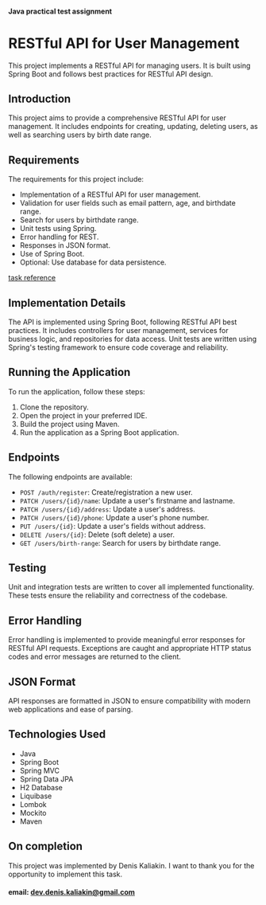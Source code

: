 #### Java practical test assignment
# RESTful API for User Management

This project implements a RESTful API for managing users. It is built using Spring Boot and follows best practices for RESTful API design.

## Introduction

This project aims to provide a comprehensive RESTful API for user management. It includes endpoints for creating, updating, deleting users, as well as searching users by birth date range.

## Requirements

The requirements for this project include:

- Implementation of a RESTful API for user management.
- Validation for user fields such as email pattern, age, and birthdate range.
- Search for users by birthdate range.
- Unit tests using Spring. 
- Error handling for REST. 
- Responses in JSON format. 
- Use of Spring Boot. 
- Optional: Use database for data persistence.

[task reference](https://docs.google.com/document/d/1LosRgr72sJYcNumbZKET7uiIJ3Un_ORl25Psn1Dd9hw/edit)

## Implementation Details

The API is implemented using Spring Boot, following RESTful API best practices. It includes controllers for user management, services for business logic, and repositories for data access. Unit tests are written using Spring's testing framework to ensure code coverage and reliability.

## Running the Application

To run the application, follow these steps:

1. Clone the repository.
2. Open the project in your preferred IDE.
3. Build the project using Maven.
4. Run the application as a Spring Boot application.

## Endpoints

The following endpoints are available:

- `POST /auth/register`: Create/registration a new user.
- `PATCH /users/{id}/name`: Update a user's firstname and lastname.
- `PATCH /users/{id}/address`: Update a user's address.
- `PATCH /users/{id}/phone`: Update a user's phone number.
- `PUT /users/{id}`: Update a user's fields without address.
- `DELETE /users/{id}`: Delete (soft delete) a user.
- `GET /users/birth-range`: Search for users by birthdate range.

## Testing

Unit and integration tests are written to cover all implemented functionality. These tests ensure the reliability and correctness of the codebase.

## Error Handling

Error handling is implemented to provide meaningful error responses for RESTful API requests. Exceptions are caught and appropriate HTTP status codes and error messages are returned to the client.

## JSON Format

API responses are formatted in JSON to ensure compatibility with modern web applications and ease of parsing.

## Technologies Used

- Java
- Spring Boot
- Spring MVC
- Spring Data JPA
- H2 Database
- Liquibase
- Lombok
- Mockito
- Maven

## On completion

This project was implemented by Denis Kaliakin. I want to thank you for the opportunity to implement this task.
 
#### email: dev.denis.kaliakin@gmail.com


